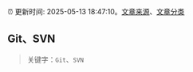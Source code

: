 :alarm_clock: 更新时间: 2025-05-13 18:47:10。[文章来源](/README.md)、[文章分类](/TAGS.md)

## Git、SVN


> 关键字：`Git`、`SVN`



